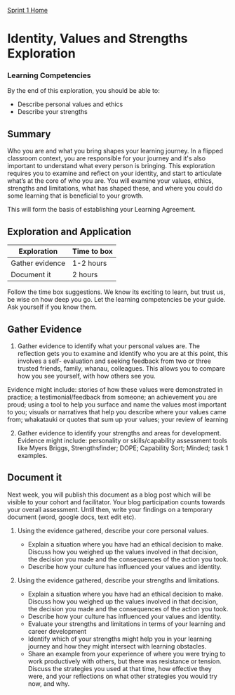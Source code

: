 [Sprint 1 Home](README.md)

# Identity, Values and Strengths Exploration 

### Learning Competencies
By the end of this exploration, you should be able to:
- Describe personal values and ethics 
- Describe your strengths 
 

## Summary
Who you are and what you bring shapes your learning journey. In a flipped classroom context, you are responsible for your journey and it's also important to understand what every person is bringing.  This exploration requires you to examine and reflect on your identity, and start to articulate what’s at the core of who you are. You will examine your values, ethics, strengths and limitations, what has shaped these, and where you could do some learning that is beneficial to your growth. 

This will form the basis of establishing your Learning Agreement. 


## Exploration and Application

Exploration | Time to box |
------------|----------|
Gather evidence | 1-2 hours
Document it  | 2 hours |


Follow the time box suggestions. We know its exciting to learn, but trust us, be wise on how deep you go. Let the learning competencies be your guide. Ask yourself if you know them.


## Gather Evidence 
1. Gather evidence to identify what your personal values are.
The reflection gets you to examine and identify who you are at this point, this involves a self- evaluation and seeking feedback from two or three trusted friends, family, whanau, colleagues. This allows you to compare how you see yourself, with how others see you.

Evidence might include: stories of how these values were demonstrated in practice; a testimonial/feedback from someone; an achievement you are proud; using a tool to help you surface and name the values most important to you; visuals or narratives that help you describe where your values came from; whakatauki or quotes that sum up your values; your review of learning

2. Gather evidence to identify your strengths and areas for development.
Evidence might include: personality or skills/capability assessment tools like Myers Briggs, Strengthsfinder; DOPE; Capability Sort; Minded; task 1 examples. 


## Document it 
Next week, you will publish this document as a blog post which will be visible to your cohort and facilitator. Your blog participation counts towards your overall assessment. Until then, write your findings on a temporary document (word, google docs, text edit etc).

1. Using the evidence gathered, describe your core personal values.  
    - Explain a situation where you have had an ethical decision to make. Discuss how you weighed up the values involved in that decision, the decision you made and the consequences of the action you took. 
    - Describe how your culture has influenced your values and identity. 

2. Using the evidence gathered, describe your strengths and limitations.
    - Explain a situation where you have had an ethical decision to make. Discuss how you weighed up the values involved in that decision, the decision you made and the consequences of the action you took. 
    - Describe how your culture has influenced your values and identity. 
    - Evaluate your strengths and limitations in terms of your learning and career development  
    - Identify which of your strengths might help you in your learning journey and how they might intersect with learning obstacles.  
    - Share an example from your experience of where you were trying to work productively with others, but there was resistance or tension. Discuss the strategies you used at that time, how effective they were, and your reflections on what other strategies you would try now, and why.  


